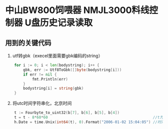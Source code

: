 中山BW800饲喂器 NMJL3000料线控制器 U盘历史记录读取
====================================================


用到的关键代码
-------------

1. utf转gbk（execel里面需要gbk编码的string）

```go
	for i := 0; i < len(bodystring); i++ {
		gbk, err := Utf8ToGbk([]byte(bodystring[i]))
		if err != nil {
			fmt.Println(err)
		}
		bodystring[i] = string(gbk)
	}
```

2. 将utc时间字符串化，北京时间

```go
	t := Fourbyte_to_uint32(b[7], b[6], b[5], b[4])
	t = t - 8*60*60                                               //t为格林尼治时间，减去8小时就为北京时间
	h.Date = time.Unix(int64(t), 0).Format("2006-01-02 15:04:05") //时间
```
